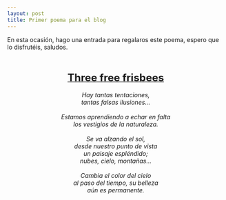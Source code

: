 ```yaml
---
layout: post
title: Primer poema para el blog
---
```



En esta ocasión, hago una entrada para regalaros este poema, espero que lo disfrutéis,
saludos.

<p align="center">

<br />
<br />
<b><u><font size=5>Three free frisbees</font></u></b><br />
<br />
<i>Hay tantas tentaciones,<br />
tantas falsas ilusiones...<br />
<br />
Estamos aprendiendo a echar en falta<br />
los vestigios de la naturaleza.<br />
<br />
Se va alzando el sol,<br />
desde nuestro punto de vista<br />
un paisaje espléndido;<br />
nubes, cielo, montañas...<br />
<br />
Cambia el color del cielo<br />
al paso del tiempo, su belleza<br />
aún es permanente.</i><br />

</p>
